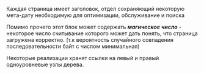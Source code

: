 Каждая страница имеет заголовок, отдел сохраняющий некоторую мета-дату необходимую для оптимизации, обслуживание и поиска

Помимо прочего этот блок может содержать _**магическое число**_ - некоторое число считывание которого может дать понять, что страница загружена корректно.
(т.к вероятность случайного совпадения последовательности байт с числом минимальная)

Некоторые реализации хранят ссылки на левый и правый одноуровневые узлы дерева.